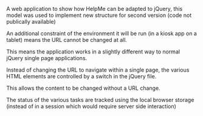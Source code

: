 A web application to show how HelpMe can be adapted to jQuery, this model was used to implement new structure for second version (code not publically available)

An additional constraint of the environment it will be run (in a kiosk app on a tablet) means the URL cannot be changed at all.

This means the application works in a slightly different way to normal jQuery single page applications.

Instead of changing the URL to navigate within a single page, the various HTML elements are controlled by a switch in the jQuery file.

This allows the content to be changed without a URL change. 

The status of the various tasks are tracked using the local browser storage (instead of in a session which would require server side interaction)